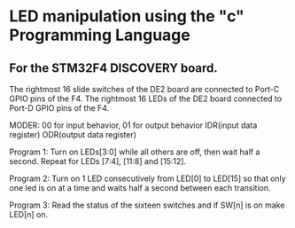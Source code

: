 # LED manipulation using the "c" Programming Language

## For the STM32F4 DISCOVERY board.

The rightmost 16 slide switches of the DE2 board are connected to Port-C GPIO pins of the F4.
The rightmost 16 LEDs of the DE2 board connected to Port-D GPIO pins of the F4.

MODER: 00 for input behavior, 01 for output behavior
IDR(input data register)
ODR(output data register)

Program 1: Turn on LEDs[3:0] while all others are off, then wait half a second.
Repeat for LEDs [7:4], [11:8] and [15:12].

Program 2: Turn on 1 LED consecutively from LED[0] to LED[15] so that only one
led is on at a time and waits half a second between each transition.

Program 3: Read the status of the sixteen switches and if SW[n] is on make LED[n] on.
